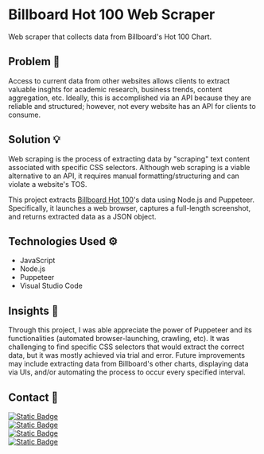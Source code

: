 # Billboard Hot 100 Web Scraper

Web scraper that collects data from Billboard's Hot 100 Chart.

## Problem 🤔

Access to current data from other websites allows clients to extract valuable insghts for academic research, business trends, content aggregation, etc. Ideally, this is accomplished via an API because they are reliable and structured; however, not every website has an API for clients to consume.

## Solution 💡

Web scraping is the process of extracting data by "scraping" text content associated with specific CSS selectors. Although web scraping is a viable alternative to an API, it requires manual formatting/structuring and can violate a website's TOS.

This project extracts [Billboard Hot 100](https://www.billboard.com/charts/hot-100/)'s data using Node.js and Puppeteer. Specifically, it launches a web browser, captures a full-length screenshot, and returns extracted data as a JSON object.

## Technologies Used ⚙

- JavaScript
- Node.js
- Puppeteer
- Visual Studio Code

## Insights 💭

Through this project, I was able appreciate the power of Puppeteer and its functionalities (automated browser-launching, crawling, etc). It was challenging to find specific CSS selectors that would extract the correct data, but it was mostly achieved via trial and error. Future improvements may include extracting data from Billboard's other charts, displaying data via UIs, and/or automating the process to occur every specified interval.

## Contact 📲

[![Static Badge](https://img.shields.io/badge/Send%20me%20an%20email-212121?style=flat-square&logo=gmail&logoColor=EA4335)](mailto:shababhussain525@gmail.com?)<br>
[![Static Badge](https://img.shields.io/badge/Connect_with_me_on_LinkedIn-212121?style=flat-square&logo=linkedin&logoColor=0A66C2)](https://www.linkedin.com/in/shabab-h)<br>
[![Static Badge](https://img.shields.io/badge/Follow_me_on_Twitter-212121?style=flat-square&logo=twitter&logoColor=1D9BF0)](https://twitter.com/shussain_5)<br>
[![Static Badge](https://img.shields.io/badge/Follow_me_on_GitHub-212121?style=flat-square&logo=github&logoColor=FAFAFA)](https://github.com/smhussain5)<br>
